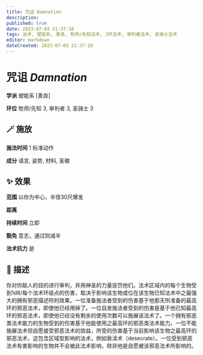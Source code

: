 ```yaml
---
title: 咒诅 Damnation
description: 
published: true
date: 2023-07-03 21:37:18
tags: 法术, 塑能系, 善良, 牧师/先知法术, 3环法术, 审判者法术, 圣骑士法术
editor: markdown
dateCreated: 2023-07-03 21:37:18
---
```


# **咒诅** *Damnation*

**学派** 塑能系 \[善良\] 

**环位** 牧师/先知 3, 审判者 3, 圣骑士 3

## 🪄 施放

**施法时间** 1 标准动作

**成分** 语言, 姿势, 材料, 圣徽

## ✨ 效果  

**范围** 以你为中心，半径30尺爆发

**距离**   

**持续时间** 立即 

**豁免** 意志，通过则减半

**法术抗力** 是

## 📖 描述

你对你敌人的目的进行审判，并用神圣的力量惩罚他们。法术区域内的每个生物受到1d8/每个法术环级点的伤害，取决于影响该生物或位在该生物已知法术中之最强大的拥有邪恶描述符的效果。一位准备施法者受到的伤害基于他那天所准备的最高环的邪恶法术，即使他已经用掉了。一位自发施法者受到的伤害是基于他已知最高环的邪恶法术，即使他已经没有剩余的使用次数可以施展该法术了。一个拥有邪恶类法术能力的生物受到的伤害基于他能使用之最高环的邪恶类法术能力。一位不能施展法术但自愿接受邪恶法术的效益，所受的伤害基于当前影响该生物之最高环的邪恶法术，这包含区域型影响的法术，例如亵渎术（desecrate）。一位受到邪恶法术有害影响的生物并不会被此法术影响，除非他是自愿被该邪恶法术所影响的。
    